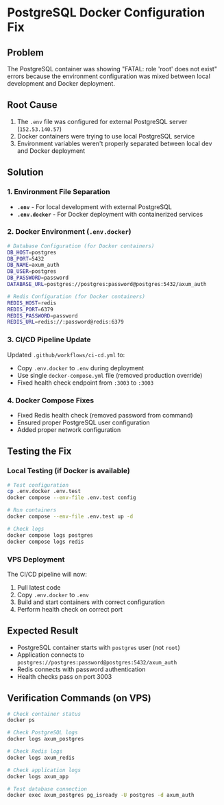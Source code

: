 # PostgreSQL Docker Configuration Fix

## Problem

The PostgreSQL container was showing "FATAL: role 'root' does not exist" errors because the environment configuration was mixed between local development and Docker deployment.

## Root Cause

1. The `.env` file was configured for external PostgreSQL server (`152.53.140.57`)
2. Docker containers were trying to use local PostgreSQL service
3. Environment variables weren't properly separated between local dev and Docker deployment

## Solution

### 1. Environment File Separation

- **`.env`** - For local development with external PostgreSQL
- **`.env.docker`** - For Docker deployment with containerized services

### 2. Docker Environment (`.env.docker`)

```bash
# Database Configuration (for Docker containers)
DB_HOST=postgres
DB_PORT=5432
DB_NAME=axum_auth
DB_USER=postgres
DB_PASSWORD=password
DATABASE_URL=postgres://postgres:password@postgres:5432/axum_auth

# Redis Configuration (for Docker containers)
REDIS_HOST=redis
REDIS_PORT=6379
REDIS_PASSWORD=password
REDIS_URL=redis://:password@redis:6379
```

### 3. CI/CD Pipeline Update

Updated `.github/workflows/ci-cd.yml` to:

- Copy `.env.docker` to `.env` during deployment
- Use single `docker-compose.yml` file (removed production override)
- Fixed health check endpoint from `:3003` to `:3003`

### 4. Docker Compose Fixes

- Fixed Redis health check (removed password from command)
- Ensured proper PostgreSQL user configuration
- Added proper network configuration

## Testing the Fix

### Local Testing (if Docker is available)

```bash
# Test configuration
cp .env.docker .env.test
docker compose --env-file .env.test config

# Run containers
docker compose --env-file .env.test up -d

# Check logs
docker compose logs postgres
docker compose logs redis
```

### VPS Deployment

The CI/CD pipeline will now:

1. Pull latest code
2. Copy `.env.docker` to `.env`
3. Build and start containers with correct configuration
4. Perform health check on correct port

## Expected Result

- PostgreSQL container starts with `postgres` user (not `root`)
- Application connects to `postgres://postgres:password@postgres:5432/axum_auth`
- Redis connects with password authentication
- Health checks pass on port 3003

## Verification Commands (on VPS)

```bash
# Check container status
docker ps

# Check PostgreSQL logs
docker logs axum_postgres

# Check Redis logs
docker logs axum_redis

# Check application logs
docker logs axum_app

# Test database connection
docker exec axum_postgres pg_isready -U postgres -d axum_auth
```
